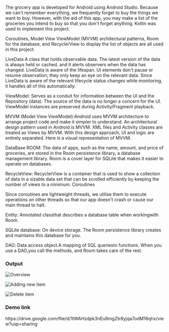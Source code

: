 The grocery app is developed for Android using Android Studio. Because we can't remember everything, we frequently forget to buy the things we want to buy. However, with the aid of this app, you may make a list of the groceries you intend to buy so that you don't forget anything. Kotlin was used to implement this project.


Coroutines, Model View ViewModel (MVVM) architectural patterns, Room for the database, and RecyclerView to display the list of objects are all used in this project.

LiveData
 A class that holds observable data. The latest version of the data is always held or cached, and it alerts observers when the data has changed. LiveData is aware of the lifespan. UI elements don't pause or resume observation; they only keep an eye on the relevant data. Since LiveData is aware of the relevant lifecycle status changes while monitoring, it handles all of this automatically.

ViewModel: Serves as a conduit for information between the UI and the Repository (data). The source of the data is no longer a concern for the UI. ViewModel instances are preserved during Activity/Fragment playback.

MVVM (Model View ViewModel):Android uses MVVM architecture to arrange project code and make it simpler to understand. An architectural design pattern used in Android is MVVM. XML files and Activity classes are treated as Views by MVVM. With this design approach, UI and logic are entirely separated. Here is a visual representation of MVVM.

DataBase ROOM: The data of apps, such as the name, amount, and price of groceries, are stored in the Room persistence library, a database management library. Room is a cover layer for SQLite that makes it easier to operate on databases.

RecycleView: RecyclerView is a container that is used to show a collection of data in a sizable data set that can be scrolled efficiently by keeping the number of views to a minimum.
Coroutines

Since coroutines are lightweight threads, we utilise them to execute operations on other threads so that our app doesn't crash or cause our main thread to halt.

Entity: Annotated classthat describes a database table when workingwith Room.

SQLite database: On device storage. The Room persistence library creates and maintains this database for you.

DAO: Data access object.A mapping of SQL queriesto functions. When you use a DAO,you call the methods, and Room takes care of the rest.

<h3><b>Output</b></h3>

![Overview]("Screenshot/Overview.png")

![Adding new item]("Screenshot/Add%20new%20item.png")

![Delete item]("Screenshot/delete%20item.png")

<h3><b>Demo link</b></h3>
https://drive.google.com/file/d/1tWAHzdpk3nEu9mgZtr8yjqa7odM16qhx/view?usp=sharing
